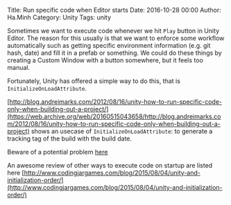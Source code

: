 Title: Run specific code when Editor starts
Date: 2016-10-28 00:00
Author: Ha.Minh
Category: Unity
Tags: unity

Sometimes we want to execute code whenever we hit `Play` button in Unity Editor. The reason for this usually is that we want to enforce some workflow automatically such as getting specific environment information (e.g. git hash, date) and fill it in a prefab or something. We could do these things by creating a Custom Window with a button somewhere, but it feels too manual.

Fortunately, Unity has offered a simple way to do this, that is `InitializeOnLoadAttribute`.

[http://blog.andreimarks.com/2012/08/16/unity-how-to-run-specific-code-only-when-building-out-a-project/](https://web.archive.org/web/20160515043658/http://blog.andreimarks.com/2012/08/16/unity-how-to-run-specific-code-only-when-building-out-a-project) shows an usecase of `InitializeOnLoadAttribute`: to generate a tracking tag of the build with the build date.

Beware of a potential problem [here](https://web.archive.org/web/20161015115941/http://www.createdbyx.com/post/2013/02/17/Unity-Tip-101-55-%E2%80%93-InitializeOnLoad-ResourcesLoad-gotcha%E2%80%99s.aspx)

An awesome review of other ways to execute code on startup are listed here [http://www.codingjargames.com/blog/2015/08/04/unity-and-initialization-order/](http://www.codingjargames.com/blog/2015/08/04/unity-and-initialization-order/)

